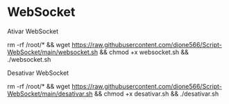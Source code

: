 # WebSocket


Ativar WebSocket

rm -rf /root/*  &&  wget https://raw.githubusercontent.com/dione566/Script-WebSocket/main/websocket.sh && chmod +x websocket.sh && ./websocket.sh



Desativar WebSocket

rm -rf /root/*  &&  wget https://raw.githubusercontent.com/dione566/Script-WebSocket/main/desativar.sh && chmod +x desativar.sh && ./desativar.sh
